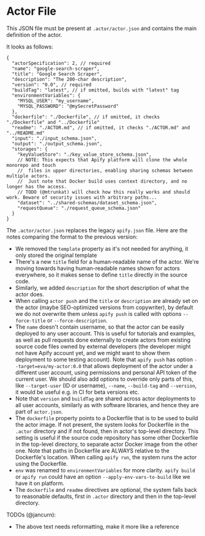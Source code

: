 # Actor File

This JSON file must be present at `.actor/actor.json` and contains the main definition of the actor.

It looks as follows:

```jsonc
{
  "actorSpecification": 2, // required
  "name": "google-search-scraper",
  "title": "Google Search Scraper",
  "description": "The 200-char description",
  "version": "0.0", // required
  "buildTag": "latest", // if omitted, builds with "latest" tag
  "environmentVariables": {
    "MYSQL_USER": "my_username",
    "MYSQL_PASSWORD": "@mySecretPassword"
  },
  "dockerfile": "./Dockerfile", // if omitted, it checks "./Dockerfile" and "../Dockerfile"
  "readme": "./ACTOR.md", // if omitted, it checks "./ACTOR.md" and "../README.md"
  "input": "./input_schema.json",
  "output": "./output_schema.json",
  "storages": {
    "keyValueStore": "./key_value_store_schema.json",
    // NOTE: This expects that Apify platform will clone the whole monorepo and touch
    //  files in upper directories, enabling sharing schemas between multiple actors.
    //  Just note that Docker build uses context directory, and no longer has the access.
    // TODO (@mtrunkat) will check how this really works and should work. Beware of security issues with arbitrary paths...
    "dataset": "../shared-schemas/dataset_schema.json",
    "requestQueue": "./request_queue_schema.json"
  }
}
```

The `.actor/actor.json` replaces the legacy `apify.json` file.
Here are the notes comparing the format to the previous version:

- We removed the `template` property as it's not needed for anything, it only stored the original template
- There's a new `title` field for a human-readable name of the actor.
  We're moving towards having human-readable names shown for actors everywhere,
  so it makes sense to define `title` directly in the source code.
- Similarly, we added `description` for the short description of what the actor does.
- When calling `actor push` and the `title` or `description` are already set
  on the actor (maybe SEO-optimized versions from copywriter),
  by default we do not overwrite them
  unless `apify push` is called with options `--force-title` or `--force-description`.
- The `name` doesn't contain username, so that the actor can be easily deployed
  to any user account. This is useful for tutorials and examples, as well as
  pull requests done externally to create actors from existing source code files
  owned by external developers
  (the developer might not have Apify account yet, and we might want to show them deployment
  to some testing account).
  Note that `apify push` has option `--target=eva/my-actor:0.0` that allows
  deployment of the actor under a different user account, using permissions
  and personal API token of the current user.
  We should also add options to override only parts of this, 
  like `--target-user` (ID or username), `--name`, `--build-tag` and `--version`,
  it would be useful e.g. in CI for beta versions etc.
- Note that `version` and `buildTag` are shared across actor deployments to
  all user accounts, similarly as with software libraries,
  and hence they are part of `actor.json`.
- The `dockerfile` property points to a Dockerfile that is to be used to build the
  actor image. If not present, the system looks for Dockerfile in the `.actor` directory
  and if not found, then in actor's top-level
  directory. This setting is useful if the source code repository has some
  other Dockerfile in the top-level directory, to separate actor Docker image from the
  other one. Note that paths in Dockerfile are ALWAYS relative to the Dockerfile's location.
  When calling `apify run`, the system runs the actor using the Dockerfile.
- `env` was renamed to `environmentVariables` for more clarity. `apify build` or `apify run`
  could have an option `--apply-env-vars-to-build` like we have it on platform.
- The `dockerfile` and `readme` directives are optional, the system falls back to reasonable
  defaults, first in `.actor` directory and then in the top-level directory.

TODOs (@jancurn):
- The above text needs reformatting, make it more like a reference

